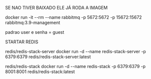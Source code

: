 SE NAO TIVER BAIXADO ELE JÁ RODA A IMAGEM

docker run -it --rm --name rabbitmq -p 5672:5672 -p 15672:15672 rabbitmq:3.9-management


padrao user e senha  = guest


STARTAR REDIS

redis/redis-stack-server
docker run -d --name redis-stack-server -p 6379:6379 redis/redis-stack-server:latest

redis/redis-stack
docker run -d --name redis-stack -p 6379:6379 -p 8001:8001 redis/redis-stack:latest
